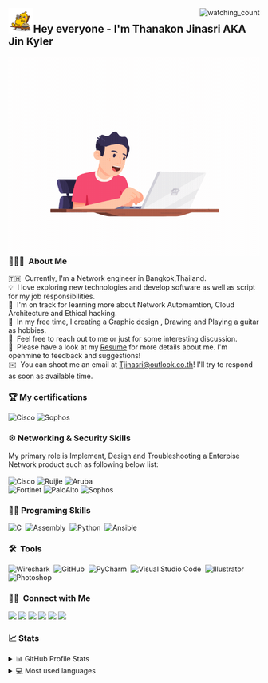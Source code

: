 <!--#![Banner]()-->
<img align="right" src="https://komarev.com/ghpvc/?username=jinkyler&color=brightgreen" alt="watching_count" />
<img src="./source/super banana/17.gif" width='50' align="left"/><h2>Hey everyone - I'm Thanakon Jinasri AKA Jin Kyler </h2>
<img align="right" height='400' src="https://github.com/jinkyler/jinkyler/blob/a6979f1160a2d6bb8bfaa84391e08e51dd6a6e07/source/programer.gif"/>

### 👨🏻‍🚀 &nbsp;About Me
🇹🇭 &nbsp;Currently, I'm a Network engineer in Bangkok,Thailand.<br>
💡 &nbsp;I love exploring new technologies and develop software as well as script for my job responsibilities.<br>
🚩 &nbsp;I'm on track for learning more about Network Automamtion, Cloud Architecture and Ethical hacking.<br>
🎨 &nbsp;In my free time, I creating a Graphic design , Drawing and Playing a guitar as hobbies.<br>
💬 &nbsp;Feel free to reach out to me or just for some interesting discussion.<br>
📄 &nbsp;Please have a look at my [Resume](https://) for more details about me. I'm openmine to feedback and suggestions!<br>
✉️ &nbsp;You can shoot me an email at Tjinasri@outlook.co.th! I'll try to respond as soon as available time.<br>

### 🏆 My certifications
<img alt="Cisco" src="https://img.shields.io/badge/Cisco-CCNA%20Routing&Switching,%20CCNP%20ENCOR,%20CMNA%20Meraki-2ecc71?logo=Cisco"/>
<img alt="Sophos" src="https://img.shields.io/badge/Sophos-XG%20Firewall%20Engineer-2980b9"/>

### ⚙️ Networking & Security Skills
My primary role is Implement, Design and Troubleshooting a Enterpise Network product such as following below list:<br><br>
<img alt="Cisco" src="https://img.shields.io/badge/Cisco-Switch,%20Router,%20Firewall,%20ISE,%20Wireless,%20AMP4E%20and%20IP%20Phone-2ecc71?logo=Cisco"/>
<img alt="Ruijie" src="https://img.shields.io/badge/Ruijie-Switch,%20Wireless-e4340d"/>
<img alt="Aruba" src="https://img.shields.io/badge/Aruba-Wireless,%20Clearpass-f39c12"/><br>
<img alt="Fortinet" src="https://img.shields.io/badge/Fortinet-NGFW-dedcda?logo=Fortinet"/>
<img alt="PaloAlto" src="https://img.shields.io/badge/PaloAlto-NGFW-f4d03f?logo=Palo-Alto-Software"/>
<img alt="Sophos" src="https://img.shields.io/badge/Sophos-XG%20Firewall,%20RED-2980b9"/>

### 👨‍💻 Programing Skills
![C](https://img.shields.io/badge/-C-05122A?style=flat&logo=C&logoColor=A8B9CC)&nbsp;
![Assembly](https://img.shields.io/badge/-Assembly-05122A?style=flat&logo=AssemblyScript&logoColor=A8B9CC)&nbsp;
![Python](https://img.shields.io/badge/-Python-05122A?style=flat&logo=python)&nbsp;
![Ansible](https://img.shields.io/badge/-Ansible-05122A?style=flat&logo=Ansible)&nbsp;

### 🛠 &nbsp;Tools
![Wireshark](https://img.shields.io/badge/-Wireshark-05122A?style=flat&logo=Wireshark)&nbsp;
![GitHub](https://img.shields.io/badge/-GitHub-05122A?style=flat&logo=github)&nbsp;
![PyCharm](https://img.shields.io/badge/-PyCharm-05122A?style=flat&logo=PyCharm)&nbsp;
![Visual Studio Code](https://img.shields.io/badge/-Visual%20Studio%20Code-05122A?style=flat&logo=visual-studio-code&logoColor=007ACC)&nbsp;
![Illustrator](https://img.shields.io/badge/-Illustrator-05122A?style=flat&logo=adobe-illustrator)&nbsp;
![Photoshop](https://img.shields.io/badge/-Photoshop-05122A?style=flat&logo=adobe-photoshop)&nbsp;

### 🤝🏻 &nbsp;Connect with Me
<p align="left">
<a href="https://www.credly.com/users/thanakon-jinasri/badges"><img src="https://img.shields.io/badge/-Thanakon%20Jinasri-3423A6?style=flat&logo=Google-Chrome&color=brightgreengreen&logoColor=white"/></a>
<a href="https://linkedin.com/in/AVS1508"><img src="https://img.shields.io/badge/-Thanakon%20Jinasri-0077B5?style=plastic&logo=Linkedin&logoColor=white"/></a>
<a href="mailto:Tjinasri@outlook.co.th"><img src="https://img.shields.io/badge/-Tjinasri@outlook.co.th-D14836?style=plastic&logo=Microsoft-Outlook&logoColor=white"/></a>
<a href="https://instagram.com/jinkyler_38"><img src="https://img.shields.io/badge/-jinkyler_38-E4405F?style=plastic&logo=Instagram&logoColor=white"/></a>
<a href="https://www.facebook.com/TJinasri"><img src="https://img.shields.io/badge/-Thanakon%20Jinasri-1877F2?style=plastic&logo=Facebook&logoColor=white"/></a>
<a href="https://www.pinterest.com/mungkon1995"><img src="https://img.shields.io/badge/-Thanakon%20Jinasri-BD081C?style=plastic&logo=Pinterest&logoColor=white"/></a>
</p>

### 📈 Stats
<details>
  <summary>📊 GitHub Profile Stats</summary>
  <a href="https://github.com/jinkyler">
  <img align="center" height='150' src="https://github-readme-stats.vercel.app/api?username=jinkyler&show_icons=true&custom_title=My%20Github%20Stats&theme=dark"/></a>
</details>
<details>
  <summary>💻 Most used languages</summary>
  <a href="https://github.com/jinkyler">
  <img align="center" height='150' src="https://github-readme-stats.vercel.app/api/top-langs/?username=jinkyler&langs_count=8&layout=compact&theme=dark"/></a>
</details>



